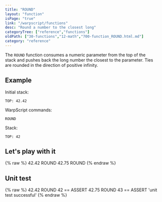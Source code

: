 ```yaml
---
title: "ROUND"
layout: "function"
isPage: "true"
link: "/warpscript/functions"
desc: "Round a number to the closest long"
categoryTree: ["reference","functions"]
oldPath: ["30-functions","12-math","700-function_ROUND.html.md"]
category: "reference"
---
```

 

The `ROUND` function consumes a numeric parameter from the top of the stack and pushes back the long number the closest to the parameter. Ties are rounded in the direction of positive infinity.


## Example ##

Initial stack:

    TOP: 42.42


WarpScript commands:

    ROUND

Stack: 

    TOP: 42

## Let's play with it ##

{% raw %}
<warp10-warpscript-widget backend="{{backend}}"  exec-endpoint="{{execEndpoint}}">42.42 
ROUND
42.75
ROUND
</warp10-warpscript-widget>
{% endraw %}    


## Unit test ##

{% raw %}
<warp10-warpscript-widget backend="{{backend}}"  exec-endpoint="{{execEndpoint}}">42.42 
ROUND
42 == ASSERT
42.75
ROUND
43 == ASSERT
'unit test successful'
</warp10-warpscript-widget>
{% endraw %}        
